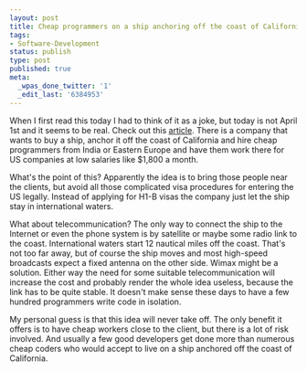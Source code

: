 ```yaml
---
layout: post
title: Cheap programmers on a ship anchoring off the coast of California
tags:
- Software-Development
status: publish
type: post
published: true
meta:
  _wpas_done_twitter: '1'
  _edit_last: '6384953'
---
```

<p>When I first read this today I had to think of it as a joke, but today is not April 1st and it seems to be real. Check out this <a href="http://www.networkworld.com/news/2006/070506-seafaring-offshore-outsourcer-hopes-to.html">article</a>. There is a company that wants to buy a ship, anchor it off the coast of California and hire cheap programmers from India or Eastern Europe and have them work there for US companies at low salaries like $1,800 a month.</p>

<p>What's the point of this? Apparently the idea is to bring those people near the clients, but avoid all those complicated visa procedures for entering the US legally. Instead of applying for H1-B visas the company just let the ship stay in international waters.</p>

<p>What about telecommunication? The only way to connect the ship to the Internet or even the phone system is by satellite or maybe some radio link to the coast. International waters start 12 nautical miles off the coast. That's not too far away, but of course the ship moves and most high-speed broadcasts expect a fixed antenna on the other side. Wimax might be a solution. Either way the need for some suitable telecommunication will increase the cost and probably render the whole idea useless, because the link has to be quite stable. It doesn't make sense these days to have a few hundred programmers write code in isolation.</p>

<p>My personal guess is that this idea will never take off. The only benefit it offers is to have cheap workers close to the client, but there is a lot of risk involved. And usually a few good developers get done more than numerous cheap coders who would accept to live on a ship anchored off the coast of California.</p>
